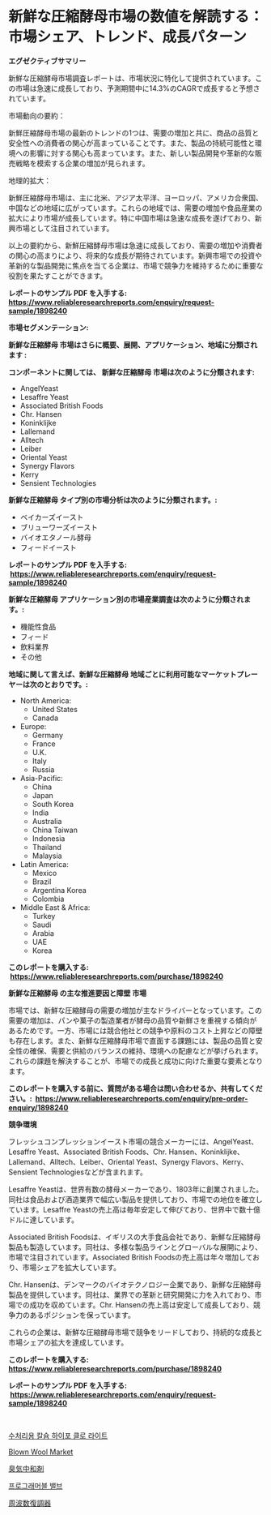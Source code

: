 <p><h1>新鮮な圧縮酵母市場の数値を解読する：市場シェア、トレンド、成長パターン</h1></p><p><strong>エグゼクティブサマリー</strong></p>
<p><p>新鮮な圧縮酵母市場調査レポートは、市場状況に特化して提供されています。この市場は急速に成長しており、予測期間中に14.3%のCAGRで成長すると予想されています。</p><p>市場動向の要約：</p><p>新鮮圧縮酵母市場の最新のトレンドの1つは、需要の増加と共に、商品の品質と安全性への消費者の関心が高まっていることです。また、製品の持続可能性と環境への影響に対する関心も高まっています。また、新しい製品開発や革新的な販売戦略を模索する企業の増加が見られます。</p><p>地理的拡大：</p><p>新鮮圧縮酵母市場は、主に北米、アジア太平洋、ヨーロッパ、アメリカ合衆国、中国などの地域に広がっています。これらの地域では、需要の増加や食品産業の拡大により市場が成長しています。特に中国市場は急速な成長を遂げており、新興市場として注目されています。</p><p>以上の要約から、新鮮圧縮酵母市場は急速に成長しており、需要の増加や消費者の関心の高まりにより、将来的な成長が期待されています。新興市場での投資や革新的な製品開発に焦点を当てる企業は、市場で競争力を維持するために重要な役割を果たすことができます。</p></p>
<p><strong>レポートのサンプル PDF を入手する: <a href="https://www.reliableresearchreports.com/enquiry/request-sample/1898240">https://www.reliableresearchreports.com/enquiry/request-sample/1898240</a></strong></p>
<p><strong>市場セグメンテーション:</strong></p>
<p><strong> 新鮮な圧縮酵母 市場はさらに概要、展開、アプリケーション、地域に分類されます :</strong></p>
<p><strong>コンポーネントに関しては、 新鮮な圧縮酵母 市場は次のように分類されます: &nbsp;</strong></p>
<p><ul><li>AngelYeast</li><li>Lesaffre Yeast</li><li>Associated British Foods</li><li>Chr. Hansen</li><li>Koninklijke</li><li>Lallemand</li><li>Alltech</li><li>Leiber</li><li>Oriental Yeast</li><li>Synergy Flavors</li><li>Kerry</li><li>Sensient Technologies</li></ul></p>
<p><strong> 新鮮な圧縮酵母 タイプ別の市場分析は次のように分類されます。:</strong></p>
<p><ul><li>ベイカーズイースト</li><li>ブリューワーズイースト</li><li>バイオエタノール酵母</li><li>フィードイースト</li></ul></p>
<p><strong>レポートのサンプル PDF を入手する: &nbsp;<a href="https://www.reliableresearchreports.com/enquiry/request-sample/1898240">https://www.reliableresearchreports.com/enquiry/request-sample/1898240</a></strong></p>
<p><strong> 新鮮な圧縮酵母 アプリケーション別の市場産業調査は次のように分類されます。:</strong></p>
<p><ul><li>機能性食品</li><li>フィード</li><li>飲料業界</li><li>その他</li></ul></p>
<p><strong>地域に関して言えば、新鮮な圧縮酵母 地域ごとに利用可能なマーケットプレーヤーは次のとおりです。:</strong></p>
<p><ul>
    <li>
        North America:
        <ul>
            <li>United States</li>
            <li>Canada</li>
        </ul>
    </li>
    <li>
        Europe:
        <ul>
            <li>Germany</li>
            <li>France</li>
            <li>U.K.</li>
            <li>Italy</li>
            <li>Russia</li>
        </ul>
    </li>
    <li>
        Asia-Pacific:
        <ul>
            <li>China</li>
            <li>Japan</li>
            <li>South Korea</li>
            <li>India</li>
            <li>Australia</li>
            <li>China Taiwan</li>
            <li>Indonesia</li>
            <li>Thailand</li>
            <li>Malaysia</li>
        </ul>
    </li>
    <li>
        Latin America:
        <ul>
            <li>Mexico</li>
            <li>Brazil</li>
            <li>Argentina Korea</li>
            <li>Colombia</li>
        </ul>
    </li>
    <li>
        Middle East & Africa:
        <ul>
            <li>Turkey</li>
            <li>Saudi</li>
            <li>Arabia</li>
            <li>UAE</li>
            <li>Korea</li>
        </ul>
    </li>
    </ul></p>
<p><strong>このレポートを購入する: &nbsp;<a href="https://www.reliableresearchreports.com/purchase/1898240">https://www.reliableresearchreports.com/purchase/1898240</a></strong></p>
<p><strong>新鮮な圧縮酵母 の主な推進要因と障壁 市場</strong></p>
<p><p>市場では、新鮮な圧縮酵母の需要の増加が主なドライバーとなっています。この需要の増加は、パンや菓子の製造業者が酵母の品質や新鮮さを重視する傾向があるためです。一方、市場には競合他社との競争や原料のコスト上昇などの障壁も存在します。また、新鮮な圧縮酵母市場で直面する課題には、製品の品質と安全性の確保、需要と供給のバランスの維持、環境への配慮などが挙げられます。これらの課題を解決することが、市場での成長と成功に向けた重要な要素となります。</p></p>
<p><strong>このレポートを購入する前に、質問がある場合は問い合わせるか、共有してください。:&nbsp; <a href="https://www.reliableresearchreports.com/enquiry/pre-order-enquiry/1898240">https://www.reliableresearchreports.com/enquiry/pre-order-enquiry/1898240</a></strong></p>
<p><strong>競争環境</strong></p>
<p><p>フレッシュコンプレッションイースト市場の競合メーカーには、AngelYeast、Lesaffre Yeast、Associated British Foods、Chr. Hansen、Koninklijke、Lallemand、Alltech、Leiber、Oriental Yeast、Synergy Flavors、Kerry、Sensient Technologiesなどが含まれます。</p><p>Lesaffre Yeastは、世界有数の酵母メーカーであり、1803年に創業されました。同社は食品および酒造業界で幅広い製品を提供しており、市場での地位を確立しています。Lesaffre Yeastの売上高は毎年安定して伸びており、世界中で数十億ドルに達しています。</p><p>Associated British Foodsは、イギリスの大手食品会社であり、新鮮な圧縮酵母製品も製造しています。同社は、多様な製品ラインとグローバルな展開により、市場で注目されています。Associated British Foodsの売上高は年々増加しており、市場シェアを拡大しています。</p><p>Chr. Hansenは、デンマークのバイオテクノロジー企業であり、新鮮な圧縮酵母製品を提供しています。同社は、業界での革新と研究開発に力を入れており、市場での成功を収めています。Chr. Hansenの売上高は安定して成長しており、競争力のあるポジションを保っています。</p><p>これらの企業は、新鮮な圧縮酵母市場で競争をリードしており、持続的な成長と市場シェアの拡大を達成しています。</p></p>
<p><strong>このレポートを購入する: &nbsp; <a href="https://www.reliableresearchreports.com/purchase/1898240">https://www.reliableresearchreports.com/purchase/1898240</a></strong></p>
<p><strong>レポートのサンプル PDF を入手する: &nbsp;<a href="https://www.reliableresearchreports.com/enquiry/request-sample/1898240">https://www.reliableresearchreports.com/enquiry/request-sample/1898240</a></strong><strong></strong></p>
<p>&nbsp;</p>
<p><p><a href="https://github.com/vsnao330707/Market-Research-Report-List-1/blob/main/4272635193805.md">수처리용 칼슘 하이포 클로 라이트</a></p><p><a href="https://github.com/luckyshygirl/Market-Research-Report-List-3/blob/main/blown-wool-market.md">Blown Wool Market</a></p><p><a href="https://medium.com/@sashabeier2023/%E8%87%AD%E3%81%84%E4%B8%AD%E5%92%8C%E5%89%A4%E5%B8%82%E5%A0%B4%E3%81%AE%E8%AA%BF%E6%9F%BB%E3%83%AC%E3%83%9D%E3%83%BC%E3%83%88-%E3%81%9D%E3%81%AE%E6%AD%B4%E5%8F%B2%E3%81%A8%E4%BA%88%E6%B8%AC-2024%E5%B9%B4%E3%81%8B%E3%82%892031%E5%B9%B4%E3%81%BE%E3%81%A7-baf35f52141e">臭気中和剤</a></p><p><a href="https://medium.com/@stanleylyittle554467/%ED%94%84%EB%A1%9C%EA%B7%B8%EB%9E%A8-%EA%B0%80%EB%8A%A5%ED%95%9C-%EB%B0%B8%EB%B8%8C-%EC%8B%9C%EC%9E%A5-%EA%B7%9C%EB%AA%A8%EB%8A%94-%EA%B8%80%EB%A1%9C%EB%B2%8C-%EC%82%B0%EC%97%85%EC%97%90%EC%84%9C-%EC%B5%9C%EC%A0%81%EC%9D%98-%EB%A7%88%EC%BC%80%ED%8C%85-%EC%B1%84%EB%84%90%EC%9D%84-%EB%B3%B4%EC%97%AC%EC%A4%8D%EB%8B%88%EB%8B%A4-6307c4c2ff6a">프로그래머블 밸브</a></p><p><a href="https://github.com/zjkmgcs938405/Market-Research-Report-List-1/blob/main/6984728194111.md">周波数復調器</a></p></p>